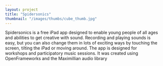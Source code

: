 ```yaml
---
layout: project
title: "Spidersonics"
thumbnail: "/images/thumbs/cube_thumb.jpg"
---
```


<div class="introText">
Spidersonics is a free iPad app designed to enable young people of all ages and abilities to get creative with sound. Recording and playing sounds is easy, but you can also change them in lots of exciting ways by touching the screen, tilting the iPad or moving around. The app is designed for workshops and participatory music sessions. It was created using OpenFrameworks and the Maximillian audio library
</div>
